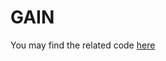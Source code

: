 # GAIN

You may find the related code [here](https://github.com/5uperpalo/FIREMAN-project/tree/master/deliverables/D4_4_Software_Executable_for_Data_Reduction/gain_clean)